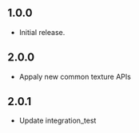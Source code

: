## 1.0.0

* Initial release.

## 2.0.0

* Appaly new common texture APIs

## 2.0.1

* Update integration_test

